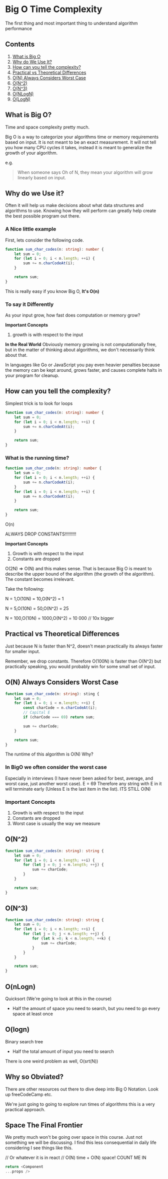 # Big O Time Complexity

The first thing and most important thing to understand algorithm performance

## Contents

1. [What is Big O](#what-is-big-o)
2. [Why do We Use It?](#why-do-we-use-it)
3. [How can you tell the complexity?](#how-can-you-tell-the-complexity)
4. [Practical vs Theoretical Differences](#practical-vs-theoretical-differences)
5. [O(N) Always Considers Worst Case](#in-bigo-we-often-consider-the-worst-case)
6. [O(N^2)](#on2)
7. [O(N^3)](#on3)
8. [O(NLogN)](#onlogn)
9. [O(LogN)](#ologn)

## What is Big O?

Time and space complexity pretty much.

Big O is a way to categorize your algorithms time or memory requirements based on input. It is not meant to be an exact measurement. It will not tell you how many CPU cycles it takes, instead it is meant to generalize the growth of your algorithm.

e.g.

> When someone says Oh of N, they mean your algorithm will grow linearly based on input.

## Why do we Use it?

Often it will help us make decisions about what data structures and algorithms to use. Knowing how they will perform can greatly help create the best possible program out there.

### A Nice little example

First, lets consider the following code.

```TypeScript
function sum_char_codes(n: string): number {
    let sum = 0;
    for (let i = 0; i < n.length; ++i) {
        sum += n.charCodeAt(i);
    }

    return sum;
}
```

This is really easy if you know Big O, **It's O(n)**

### To say it Differently

As your input grow, how fast does computation or memory grow?

**Important Concepts**

1. growth is with respect to the input

**In the Real World**
Obviously memory growing is not computationally free, but in the matter of thinking about algorithms, we don't necessarily think about that.

In languages like Go or JavaScript you pay even heavier penalties because the memory can be kept around, grows faster, and causes complete halts in your program for cleanup.

## How can you tell the complexity?

Simplest trick is to look for loops

```TypeScript
function sum_char_codes(n: string): number {
    let sum = 0;
    for (let i = 0; i < n.length; ++i) {
        sum += n.charCodeAt(i);
    }

    return sum;
}
```

### What is the running time?

```TypeScript
function sum_char_code(n: string): number {
    let sum = 0;
    for (let i = 0; i < n.length; ++i) {
        sum += n.charCodeAt(i);
    }
    for (let i = 0; i < n.length; ++i) {
        sum += n.charCodeAt(i);
    }

    return sum;
}
```

O(n)

ALWAYS DROP CONSTANTS!!!!!!!!!

**Important Concepts**

1. Growth is with respect to the input
2. Constants are dropped

O(2N) => O(N) and this makes sense. That is because Big O is meant to describe the upper bound of the algorithm (the growth of the algorithm). The constant becomes irrelevant.

Take the following:

N = 1,O(10N) = 10,O(N^2) = 1

N = 5,O(10N) = 50,O(N^2) = 25

N = 100,O(10N) = 1000,O(N^2) = 10 000 // 10x bigger

## Practical vs Theoretical Differences

Just because N is faster than N^2, doesn't mean practically its always faster for smaller input.

Remember, we drop constants. Therefore O(100N) is faster than O(N^2) but practically speaking, you would probably win for some small set of input.

## O(N) Always Considers Worst Case

```TypeScript
function sum_char_code(n: string): sting {
    let sum = 0;
    for (let i = 0; i < n.length; ++i) {
        const charCode = n.charCodeAt(i);
        // Capital E
        if (charCode === 69) return sum;

        sum += charCode;
    }

    return sum;
}
```

The runtime of this algorithm is O(N) Why?

### In BigO we often consider the worst case

Especially in interviews (I have never been asked for best, average, and worst case, just another worst case).
E = 69
Therefore any string with E in it will terminate early (Unless E is the last item in the list).
ITS STILL O(N)

### Important Concepts

1. Growth is with respect to the input
2. Constants are dropped
3. Worst case is usually the way we measure

## O(N^2)

```TypeScript
function sum_char_codes(n: string): string {
    let sum = 0;
    for (let i = 0; i < n.length; ++i) {
        for (let j = 0; j < n.length; ++j) {
            sum += charCode;
        }
    }

    return sum;
}
```

## O(N^3)

```TypeScript
function sum_char_codes(n: string): string {
    let sum = 0;
    for (let i = 0; i < n.length; ++i) {
        for (let j = 0; j < n.length; ++j) {
            for (let k =0; k < n.length; ++k) {
                sum += charCode;
            }
        }
    }

    return sum;
}
```

## O(nLogn)

Quicksort (We're going to look at this in the course)

- Half the amount of space you need to search, but you need to go every space at least once

## O(logn)

Binary search tree

- Half the total amount of input you need to search

There is one weird problem as well, O(srt(N))

## Why so Obviated?

There are other resources out there to dive deep into Big O Notation. Look up freeCodeCamp etc.

We're just going to going to explore run times of algorithms this is a very practical approach.

## Space The Final Frontier

We pretty much won't be going over space in this course. Just not something we will be discussing. I find this less consequential in daily life considering I see things like this.

// Or whatever it is in react
// O(N) time + O(N) space! COUNT ME IN

```TypeScript
return <Component
...props />
```
